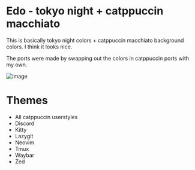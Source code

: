 # Edo - tokyo night + catppuccin macchiato

This is basically tokyo night colors + catppuccin macchiato background colors. I think it looks nice.

The ports were made by swapping out the colors in catppuccin ports with my own.

![image](https://github.com/user-attachments/assets/84397c26-b47e-4136-a787-331df76a36ec)



# Themes

- All catppuccin userstyles
- Discord
- Kitty
- Lazygit
- Neovim
- Tmux
- Waybar
- Zed
